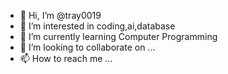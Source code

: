- 👋 Hi, I’m @tray0019
- 👀 I’m interested in coding,ai,database
- 🌱 I’m currently learning Computer Programming
- 💞️ I’m looking to collaborate on ...
- 📫 How to reach me ...

<!---
tray0019/tray0019 is a ✨ special ✨ repository because its `README.md` (this file) appears on your GitHub profile.
You can click the Preview link to take a look at your changes.
--->

